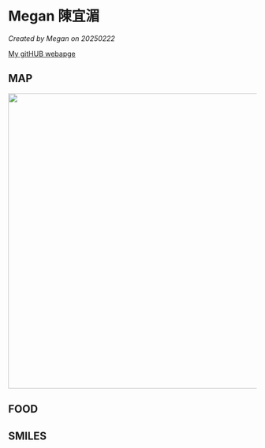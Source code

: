 
# Megan 陳宜湄

*Created by Megan on 20250222*

[My gitHUB webapge](https://github.com/11mei) 

## MAP

<img width="600" src="https://github.com/user-attachments/assets/7f140e23-b766-4880-ad18-60959e6f62a9" />


## FOOD



## SMILES



